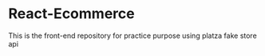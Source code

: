 # React-Ecommerce
This is the front-end repository for practice purpose using platza fake store api
